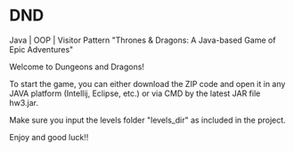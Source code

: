 # DND
Java | OOP | Visitor Pattern "Thrones & Dragons: A Java-based Game of Epic Adventures"

Welcome to Dungeons and Dragons!


To start the game, you can either download the ZIP code and open it in any JAVA platform (Intellij, Eclipse, etc.) or via CMD by the latest JAR file hw3.jar.


Make sure you input the levels folder "levels_dir" as included in the project.

Enjoy and good luck!!
